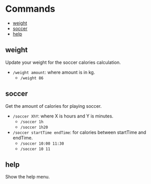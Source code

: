 # Commands <!-- omit in TOC -->

- [weight](#weight)
- [soccer](#soccer)
- [help](#help)

## weight

Update your weight for the soccer calories calculation.

- `/weight amount`: where amount is in kg.
  - `/weight 86`

## soccer

Get the amount of calories for playing soccer.

- `/soccer XhY`: where X is hours and Y is minutes.
  - `/soccer 1h`
  - `/soccer 1h20`
- `/soccer startTime endTime`: for calories between startTime and endTime.
  - `/soccer 10:00 11:30`
  - `/soccer 10 11`

## help

Show the help menu.
